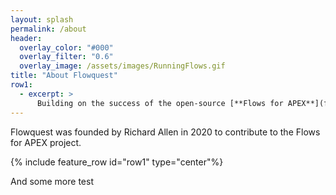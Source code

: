 ```yaml
---
layout: splash
permalink: /about
header:
  overlay_color: "#000"
  overlay_filter: "0.6"
  overlay_image: /assets/images/RunningFlows.gif
title: "About Flowquest"
row1:
  - excerpt: >
      Building on the success of the open-source [**Flows for APEX**](flows4apex/) project, we introduce the **Flows for APEX Enterprise Edition** -- the latest features of Flows for APEX with  **additional functionality**, and coming with **product support** and an **annual advisory session** with the product team.  The Flows for APEX Enterprise Edition is available from Flowquest on an annual subscription basis.
---
```

Flowquest was founded by Richard Allen in 2020 to contribute to the Flows for APEX project.

{% include feature_row id="row1" type="center"%}

And some more test
